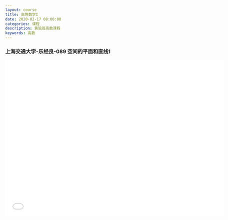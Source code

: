 ```yaml
---
layout: course
title: 高等数学I
date: 2020-02-17 08:00:00
categories: 课程
description: 黄瑜班高数课程
keywords: 高数
---
```




### 上海交通大学-乐经良-089 空间的平面和直线1

<iframe height="500" width="700" src="//player.bilibili.com/player.html?aid=19027609&cid=31062190&page=89" scrolling="no" border="0" frameborder="no" framespacing="0" allowfullscreen="true"> </iframe>